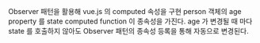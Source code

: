 Observer 패턴을 활용해 vue.js 의 computed 속성을 구현
person 객체의 age property 를 state computed function 이 종속성을 가진다.
age 가 변경될 때 마다 state 를 호출하지 않아도
Observer 패턴의 종속성 등록을 통해 자동으로 변경된다.
